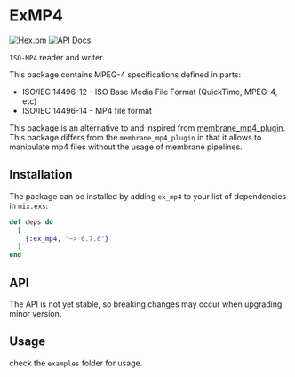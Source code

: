 # ExMP4

[![Hex.pm](https://img.shields.io/hexpm/v/ex_mp4.svg)](https://hex.pm/packages/ex_mp4)
[![API Docs](https://img.shields.io/badge/api-docs-yellow.svg?style=flat)](https://hexdocs.pm/ex_mp4)

`ISO-MP4` reader and writer.

This package contains MPEG-4 specifications defined in parts:
* ISO/IEC 14496-12 - ISO Base Media File Format (QuickTime, MPEG-4, etc)
* ISO/IEC 14496-14 - MP4 file format

This package is an alternative to and inspired from [membrane_mp4_plugin](https://github.com/membraneframework/membrane_mp4_plugin). This package differs from the `membrane_mp4_plugin` in that it allows to manipulate mp4 files without the usage of membrane pipelines.

## Installation

The package can be installed by adding `ex_mp4` to your list of dependencies in `mix.exs`:

```elixir
def deps do
  [
    {:ex_mp4, "~> 0.7.0"}
  ]
end
```

## API
The API is not yet stable, so breaking changes may occur when upgrading minor version.

## Usage

check the `examples` folder for usage. 
